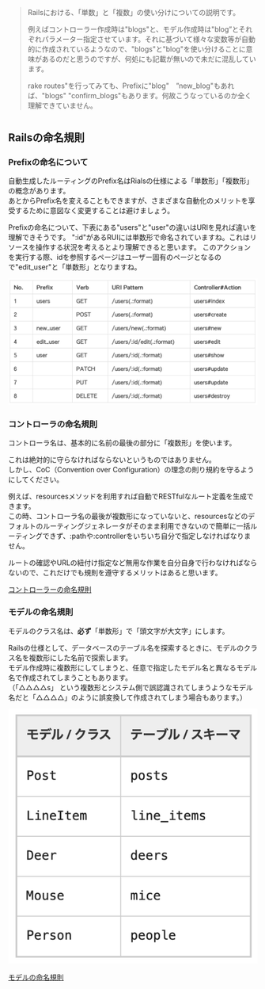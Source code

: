 >Railsにおける、「単数」と「複数」の使い分けについての説明です。
>
>例えばコントローラー作成時は"blogs"と、モデル作成時は"blog”とそれぞれパラメーター指定させています。それに基づいて様々な変数等が自動的に作成されているようなので、"blogs"と"blog"を使い分けることに意味があるのだと思うのですが、何処にも記載が無いので未だに混乱しています。
>
>rake routes"を行ってみても、Prefixに"blog"　”new_blog"もあれば、"blogs" "confirm_blogs"もあります。何故こうなっているのか全く理解できていません。


#  
## Railsの命名規則
### Prefixの命名について
自動生成したルーティングのPrefix名はRialsの仕様による「単数形」「複数形」の概念があります。  
あとからPrefix名を変えることもできますが、さまざまな自動化のメリットを享受するために意図なく変更することは避けましょう。  

Prefixの命名について、下表にある"users"と"user"の違いはURIを見れば違いを理解できそうです。
":id"があるRUIには単数形で命名されていますね。これはリソースを操作する状況を考えるとより理解できると思います。
このアクションを実行する際、idを参照するページはユーザー固有のページとなるので"edit_user"と「単数形」となりますね。

![](img/prefix-1.png) 

### コントローラの命名規則
コントローラ名は、基本的に名前の最後の部分に「複数形」を使います。  

これは絶対的に守らなければならないというものではありません。  
しかし、CoC（Convention over Configuration）の理念の則り規約を守るようにしてください。  

例えば、resourcesメソッドを利用すれば自動でRESTfulなルート定義を生成できます。  
この時、コントローラ名の最後が複数形になっていないと、resourcesなどのデフォルトのルーティングジェネレータがそのまま利用できないので簡単に一括ルーティングできず、:pathや:controllerをいちいち自分で指定しなければなりません。

ルートの確認やURLの紐付け指定など無用な作業を自分自身で行わなければならないので、これだけでも規則を遵守するメリットはあると思います。

[コントローラーの命名規則](https://railsguides.jp/action_controller_overview.html#%E3%82%B3%E3%83%B3%E3%83%88%E3%83%AD%E3%83%BC%E3%83%A9%E3%81%AE%E5%91%BD%E5%90%8D%E8%A6%8F%E5%89%87)  


### モデルの命名規則
モデルのクラス名は、**必ず**「単数形」で「頭文字が大文字」にします。  

Railsの仕様として、データベースのテーブル名を探索するときに、モデルのクラス名を複数形にした名前で探索します。  
モデル作成時に複数形にしてしまうと、任意で指定したモデル名と異なるモデル名で作成されてしまうこともあります。  
（「△△△△s」 という複数形とシステム側で誤認識されてしまうようなモデル名だと「△△△△」のように誤変換して作成されてしまう場合もあります。）

![](img/model-1.png) 


[モデルの命名規則](https://railsguides.jp/active_record_basics.html#%E5%91%BD%E5%90%8D%E3%83%AB%E3%83%BC%E3%83%AB)  